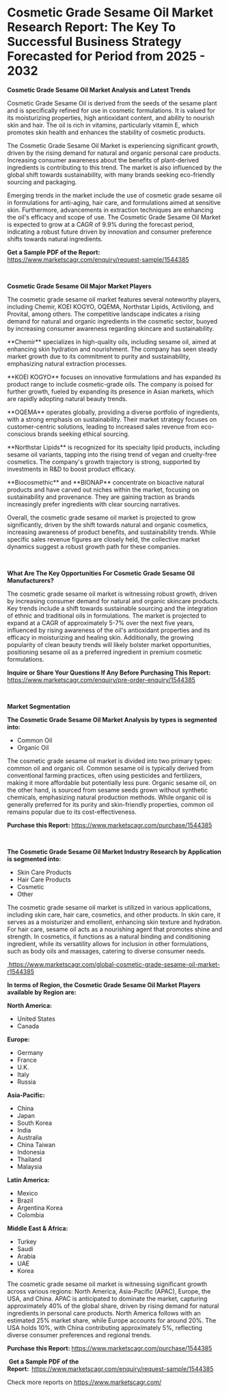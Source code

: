 <p><h1>Cosmetic Grade Sesame Oil Market Research Report: The Key To Successful Business Strategy Forecasted for Period from 2025 - 2032</h1></p><p><strong>Cosmetic Grade Sesame Oil Market Analysis and Latest Trends</strong></p>
<p><p>Cosmetic Grade Sesame Oil is derived from the seeds of the sesame plant and is specifically refined for use in cosmetic formulations. It is valued for its moisturizing properties, high antioxidant content, and ability to nourish skin and hair. The oil is rich in vitamins, particularly vitamin E, which promotes skin health and enhances the stability of cosmetic products.</p><p>The Cosmetic Grade Sesame Oil Market is experiencing significant growth, driven by the rising demand for natural and organic personal care products. Increasing consumer awareness about the benefits of plant-derived ingredients is contributing to this trend. The market is also influenced by the global shift towards sustainability, with many brands seeking eco-friendly sourcing and packaging. </p><p>Emerging trends in the market include the use of cosmetic grade sesame oil in formulations for anti-aging, hair care, and formulations aimed at sensitive skin. Furthermore, advancements in extraction techniques are enhancing the oil's efficacy and scope of use. The Cosmetic Grade Sesame Oil Market is expected to grow at a CAGR of 9.9% during the forecast period, indicating a robust future driven by innovation and consumer preference shifts towards natural ingredients.</p></p>
<p><strong>Get a Sample PDF of the Report:&nbsp;</strong> <a href="https://www.marketscagr.com/enquiry/request-sample/1544385?utm_campaign=3432&utm_medium=2&utm_source=Github&utm_content=ia&utm_term=02042025&utm_id=cosmetic-grade-sesame-oil">https://www.marketscagr.com/enquiry/request-sample/1544385</a></p>
<p>&nbsp;</p>
<p><strong>Cosmetic Grade Sesame Oil Major Market Players</strong></p>
<p><p>The cosmetic grade sesame oil market features several noteworthy players, including Chemir, KOEI KOGYO, OQEMA, Northstar Lipids, Activilong, and Provital, among others. The competitive landscape indicates a rising demand for natural and organic ingredients in the cosmetic sector, buoyed by increasing consumer awareness regarding skincare and sustainability.</p><p>**Chemir** specializes in high-quality oils, including sesame oil, aimed at enhancing skin hydration and nourishment. The company has seen steady market growth due to its commitment to purity and sustainability, emphasizing natural extraction processes. </p><p>**KOEI KOGYO** focuses on innovative formulations and has expanded its product range to include cosmetic-grade oils. The company is poised for further growth, fueled by expanding its presence in Asian markets, which are rapidly adopting natural beauty trends.</p><p>**OQEMA** operates globally, providing a diverse portfolio of ingredients, with a strong emphasis on sustainability. Their market strategy focuses on customer-centric solutions, leading to increased sales revenue from eco-conscious brands seeking ethical sourcing.</p><p>**Northstar Lipids** is recognized for its specialty lipid products, including sesame oil variants, tapping into the rising trend of vegan and cruelty-free cosmetics. The company's growth trajectory is strong, supported by investments in R&D to boost product efficacy.</p><p>**Biocosmethic** and **BIONAP** concentrate on bioactive natural products and have carved out niches within the market, focusing on sustainability and provenance. They are gaining traction as brands increasingly prefer ingredients with clear sourcing narratives.</p><p>Overall, the cosmetic grade sesame oil market is projected to grow significantly, driven by the shift towards natural and organic cosmetics, increasing awareness of product benefits, and sustainability trends. While specific sales revenue figures are closely held, the collective market dynamics suggest a robust growth path for these companies.</p></p>
<p>&nbsp;</p>
<p><strong>What Are The Key Opportunities For Cosmetic Grade Sesame Oil Manufacturers?</strong></p>
<p><p>The cosmetic grade sesame oil market is witnessing robust growth, driven by increasing consumer demand for natural and organic skincare products. Key trends include a shift towards sustainable sourcing and the integration of ethnic and traditional oils in formulations. The market is projected to expand at a CAGR of approximately 5-7% over the next five years, influenced by rising awareness of the oil's antioxidant properties and its efficacy in moisturizing and healing skin. Additionally, the growing popularity of clean beauty trends will likely bolster market opportunities, positioning sesame oil as a preferred ingredient in premium cosmetic formulations.</p></p>
<p><strong>Inquire or Share Your Questions If Any Before Purchasing This Report:</strong> <a href="https://www.marketscagr.com/enquiry/pre-order-enquiry/1544385?utm_campaign=3432&utm_medium=2&utm_source=Github&utm_content=ia&utm_term=02042025&utm_id=cosmetic-grade-sesame-oil">https://www.marketscagr.com/enquiry/pre-order-enquiry/1544385</a></p>
<p>&nbsp;</p>
<p><strong>Market Segmentation</strong></p>
<p><strong>The Cosmetic Grade Sesame Oil Market Analysis by types is segmented into:</strong></p>
<p><ul><li>Common Oil</li><li>Organic Oil</li></ul></p>
<p><p>The cosmetic grade sesame oil market is divided into two primary types: common oil and organic oil. Common sesame oil is typically derived from conventional farming practices, often using pesticides and fertilizers, making it more affordable but potentially less pure. Organic sesame oil, on the other hand, is sourced from sesame seeds grown without synthetic chemicals, emphasizing natural production methods. While organic oil is generally preferred for its purity and skin-friendly properties, common oil remains popular due to its cost-effectiveness.</p></p>
<p><strong>Purchase this Report:&nbsp;</strong><a href="https://www.marketscagr.com/purchase/1544385?utm_campaign=3432&utm_medium=2&utm_source=Github&utm_content=ia&utm_term=02042025&utm_id=cosmetic-grade-sesame-oil">https://www.marketscagr.com/purchase/1544385</a></p>
<p>&nbsp;</p>
<p><strong>The Cosmetic Grade Sesame Oil Market Industry Research by Application is segmented into:</strong></p>
<p><ul><li>Skin Care Products</li><li>Hair Care Products</li><li>Cosmetic</li><li>Other</li></ul></p>
<p><p>The cosmetic grade sesame oil market is utilized in various applications, including skin care, hair care, cosmetics, and other products. In skin care, it serves as a moisturizer and emollient, enhancing skin texture and hydration. For hair care, sesame oil acts as a nourishing agent that promotes shine and strength. In cosmetics, it functions as a natural binding and conditioning ingredient, while its versatility allows for inclusion in other formulations, such as body oils and massages, catering to diverse consumer needs.</p></p>
<p><a href="https://www.marketscagr.com/global-cosmetic-grade-sesame-oil-market-r1544385?utm_campaign=3432&utm_medium=2&utm_source=Github&utm_content=ia&utm_term=02042025&utm_id=cosmetic-grade-sesame-oil">&nbsp;https://www.marketscagr.com/global-cosmetic-grade-sesame-oil-market-r1544385</a></p>
<p><strong>In terms of Region, the Cosmetic Grade Sesame Oil Market Players available by Region are:</strong></p>
<p>
    <p> <strong> North America: </strong>
        <ul>
            <li>United States</li>
            <li>Canada</li>
        </ul>
        </p> 
    <p> <strong> Europe: </strong>
        <ul>
            <li>Germany</li>
            <li>France</li>
            <li>U.K.</li>
            <li>Italy</li>
            <li>Russia</li>
        </ul>
        </p> 
    <p> <strong> Asia-Pacific: </strong>
        <ul>
            <li>China</li>
            <li>Japan</li>
            <li>South Korea</li>
            <li>India</li>
            <li>Australia</li>
            <li>China Taiwan</li>
            <li>Indonesia</li>
            <li>Thailand</li>
            <li>Malaysia</li>
        </ul>
        </p> 
    <p> <strong> Latin America: </strong>
        <ul>
            <li>Mexico</li>
            <li>Brazil</li>
            <li>Argentina Korea</li>
            <li>Colombia</li>
        </ul>
        </p> 
    <p> <strong> Middle East & Africa: </strong>
        <ul>
            <li>Turkey</li>
            <li>Saudi</li>
            <li>Arabia</li>
            <li>UAE</li>
            <li>Korea</li>
        </ul>
    </p>
    </p>
<p><p>The cosmetic grade sesame oil market is witnessing significant growth across various regions: North America, Asia-Pacific (APAC), Europe, the USA, and China. APAC is anticipated to dominate the market, capturing approximately 40% of the global share, driven by rising demand for natural ingredients in personal care products. North America follows with an estimated 25% market share, while Europe accounts for around 20%. The USA holds 10%, with China contributing approximately 5%, reflecting diverse consumer preferences and regional trends.</p></p>
<p><strong>Purchase this Report: </strong><a href="https://www.marketscagr.com/purchase/1544385?utm_campaign=3432&utm_medium=2&utm_source=Github&utm_content=ia&utm_term=02042025&utm_id=cosmetic-grade-sesame-oil">https://www.marketscagr.com/purchase/1544385</a></p>
<p>&nbsp;<strong>Get a Sample PDF of the Report:&nbsp;&nbsp;</strong><a href="https://www.marketscagr.com/enquiry/request-sample/1544385?utm_campaign=3432&utm_medium=2&utm_source=Github&utm_content=ia&utm_term=02042025&utm_id=cosmetic-grade-sesame-oil">https://www.marketscagr.com/enquiry/request-sample/1544385</a></p>
<p><strong></strong></p>
<p>Check more reports on <a href="https://www.marketscagr.com/?utm_campaign=3432&utm_medium=2&utm_source=Github&utm_content=ia&utm_term=02042025&utm_id=cosmetic-grade-sesame-oil">https://www.marketscagr.com/</a></p>